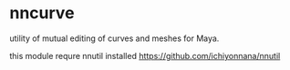 # nncurve
utility of mutual editing of curves and meshes for Maya.

this module requre nnutil installed https://github.com/ichiyonnana/nnutil
